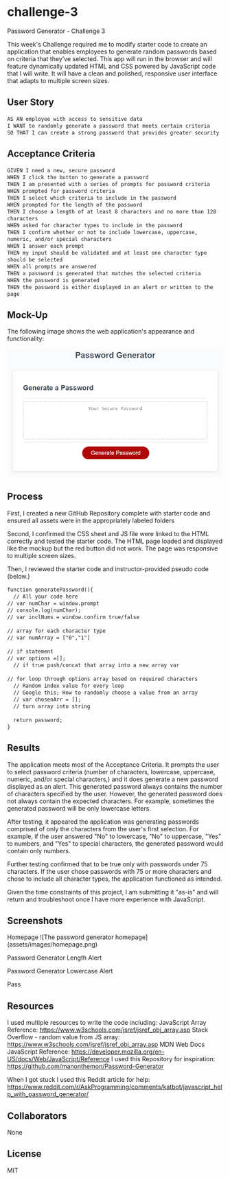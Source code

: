 # challenge-3
Password Generator - Challenge 3

This week's Challenge required me to modify starter code to create an application that enables employees to generate random passwords based on criteria that they’ve selected. This app will run in the browser and will feature dynamically updated HTML and CSS powered by JavaScript code that I will write. It will have a clean and polished, responsive user interface that adapts to multiple screen sizes.

## User Story

```
AS AN employee with access to sensitive data
I WANT to randomly generate a password that meets certain criteria
SO THAT I can create a strong password that provides greater security
```

## Acceptance Criteria

```
GIVEN I need a new, secure password
WHEN I click the button to generate a password
THEN I am presented with a series of prompts for password criteria
WHEN prompted for password criteria
THEN I select which criteria to include in the password
WHEN prompted for the length of the password
THEN I choose a length of at least 8 characters and no more than 128 characters
WHEN asked for character types to include in the password
THEN I confirm whether or not to include lowercase, uppercase, numeric, and/or special characters
WHEN I answer each prompt
THEN my input should be validated and at least one character type should be selected
WHEN all prompts are answered
THEN a password is generated that matches the selected criteria
WHEN the password is generated
THEN the password is either displayed in an alert or written to the page
```

## Mock-Up

The following image shows the web application's appearance and functionality:

![The Password Generator application displays a red button to "Generate Password".](./Assets/03-javascript-homework-demo.png)

## Process

First, I created a new GitHub Repository complete with starter code and ensured all assets were in the appropriately labeled folders

Second, I confirmed the CSS sheet and JS file were linked to the HTML correctly and tested the starter code. The HTML page loaded and displayed like the mockup but the red button did not work. The page was responsive to multiple screen sizes.

Then, I reviewed the starter code and instructor-provided pseudo code (below.)

```
function generatePassword(){
  // All your code here
// var numChar = window.prompt
// console.log(numChar);
// var inclNums = window.confirm true/false

// array for each character type
// var numArray = ["0","1"]

// if statement
// var options =[];
  // if true push/concat that array into a new array var

// for loop through options array based on required characters
  // Random index value for every loop
  // Google this; How to randomly choose a value from an array
  // var chosenArr = [];
  // turn array into string

  return password;
}
```
## Results

The application meets most of the Acceptance Criteria. It prompts the user to select password criteria (number of characters, lowercase, uppercase, numeric, and/or special characters,) and it does generate a new password displayed as an alert. This generated password always contains the number of characters specified by the user. However, the generated password does not always contain the expected characters. For example, sometimes the generated password will be only lowercase letters. 

After testing, it appeared the application was generating passwords comprised of only the characters from the user's first selection. For example, if the user answered "No" to lowercase, "No" to uppercase, "Yes" to numbers, and "Yes" to special characters, the generated password would contain only numbers. 

Further testing confirmed that to be true only with passwords under 75 characters. If the user chose passwords with 75 or more characters and chose to include all character types, the application functioned as intended. 

Given the time constraints of this project, I am submitting it "as-is" and will return and troubleshoot once I have more experience with JavaScript.

## Screenshots

Homepage
![The password generator homepage] (assets/images/homepage.png)

Password Generator Length Alert

Password Generator Lowercase Alert

Pass

## Resources

I used multiple resources to write the code including:
JavaScript Array Reference: https://www.w3schools.com/jsref/jsref_obj_array.asp
Stack Overflow - random value from JS array: https://www.w3schools.com/jsref/jsref_obj_array.asp
MDN Web Docs JavaScript Reference: https://developer.mozilla.org/en-US/docs/Web/JavaScript/Reference
I used this Repository for inspiration:
https://github.com/manonthemon/Password-Generator

When I got stuck I used this Reddit article for help:
https://www.reddit.com/r/AskProgramming/comments/katbot/javascript_help_with_password_generator/


## Collaborators

None

## License

MIT


